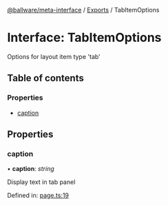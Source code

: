 [@ballware/meta-interface](../README.md) / [Exports](../modules.md) / TabItemOptions

# Interface: TabItemOptions

Options for layout item type 'tab'

## Table of contents

### Properties

- [caption](tabitemoptions.md#caption)

## Properties

### caption

• **caption**: *string*

Display text in tab panel

Defined in: [page.ts:19](https://github.com/ballware/ballware-client/blob/cea3b48/packages/meta-interface/src/page.ts#L19)
